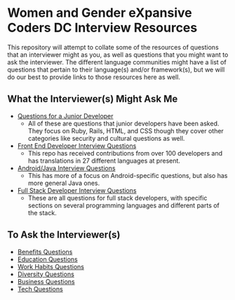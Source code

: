 # Women and Gender eXpansive Coders DC Interview Resources

This repository will attempt to collate some of the resources of questions that an interviewer might as you, as well as questions that you might want to ask the interviewer.  The different language communities might have a list of questions that pertain to their language(s) and/or framework(s), but we will do our best to provide links to those resources here as well.

## What the Interviewer(s) Might Ask Me
  * [Questions for a Junior Developer](https://docs.google.com/document/d/1YsPglIldE6dDSLQHwu1DURZsdwMuHfVQXzle5SOBzLI/edit?usp=sharing)
    * All of these are questions that junior developers have been asked. They focus on Ruby, Rails, HTML, and CSS though they cover other categories like security and cultural questions as well.
  * [Front End Developer Interview Questions](https://github.com/h5bp/Front-end-Developer-Interview-Questions)
    * This repo has received contributions from over 100 developers and has translations in 27 different languages at present.  
  * [Android/Java Interview Questions](https://github.com/derekargueta/Android-Interview-Questions)
    * This has more of a focus on Android-specific questions, but also has more general Java ones.
  * [Full Stack Developer Interview Questions](https://github.com/indy256/Full-stack-Developer-Interview-Questions-and-Answers)
    * These are all questions for full stack developers, with specific sections on several programming languages and different parts of the stack.

## To Ask the Interviewer(s)
  *  [Benefits Questions](benefits-questions.md)
  *  [Education Questions](education-questions.md)
  *  [Work Habits Questions](work-habits-questions.md)
  *  [Diversity Questions](diversity-questions.md)
  *  [Business Questions](business-questions.md)
  *  [Tech Questions](tech-questions.md)
